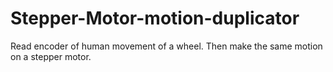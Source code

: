 # Stepper-Motor-motion-duplicator
Read encoder of human movement of a wheel. Then make the same motion on a stepper motor.
